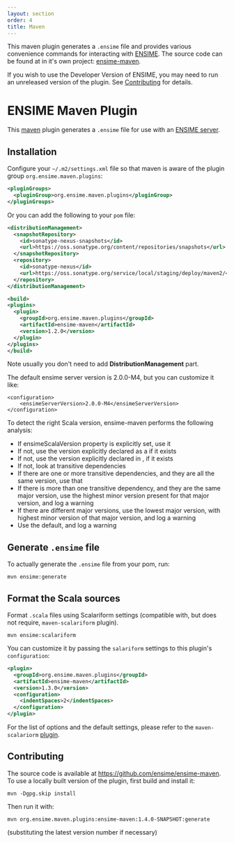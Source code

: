 ```yaml
---
layout: section
order: 4
title: Maven
---
```


This maven plugin generates a `.ensime` file and provides various convenience commands for interacting with [ENSIME](http://github.com/ensime/ensime-server). The source code can be found at in it's own project: [ensime-maven](https://github.com/ensime/ensime-maven/).

If you wish to use the Developer Version of ENSIME, you may need to run an unreleased version of the plugin.  See [Contributing](#contributing) for details.

# ENSIME Maven Plugin

This [maven](https://maven.apache.org/) plugin generates a `.ensime` file for use with an [ENSIME server](http://github.com/ensime/ensime-server).

## Installation

Configure your `~/.m2/settings.xml` file so that maven is aware of the plugin group `org.ensime.maven.plugins`:

```xml
<pluginGroups>
  <pluginGroup>org.ensime.maven.plugins</pluginGroup>
</pluginGroups>
```

Or you can add the following to your `pom` file:

```xml
<distributionManagement>
  <snapshotRepository>
    <id>sonatype-nexus-snapshots</id>
    <url>https://oss.sonatype.org/content/repositories/snapshots</url>
  </snapshotRepository>
  <repository>
    <id>sonatype-nexus</id>
    <url>https://oss.sonatype.org/service/local/staging/deploy/maven2/</url>
  </repository>
</distributionManagement>

<build>
<plugins>
  <plugin>
    <groupId>org.ensime.maven.plugins</groupId>
    <artifactId>ensime-maven</artifactId>
    <version>1.2.0</version>
  </plugin>
</plugins>
</build>
```
Note usually you don't need to add **DistributionManagement** part.

The default ensime server version is 2.0.0-M4, but you can customize it like:

```
<configuration>
    <ensimeServerVersion>2.0.0-M4</ensimeServerVersion>
</configuration>
```

To detect the right Scala version, ensime-maven performs the following analysis:

  - If ensimeScalaVersion property is explicitly set, use it
  - If not, use the version explicitly declared as a <dependency> if it exists
  - If not, use the version explicitly declared in <dependencyManagement>, if it exists
  - If not, look at transitive dependencies
  - If there are one or more transitive dependencies, and they are all the same version, use that
  - If there is more than one transitive dependency, and they are the same major version, use the
    highest minor version present for that major version, and log a warning
  - If there are different major versions, use the lowest major version, with highest minor
    version of that major version, and log a warning
  - Use the default, and log a warning

## Generate `.ensime` file

To actually generate the `.ensime` file from your pom, run:

```
mvn ensime:generate
```


## Format the Scala sources

Format `.scala` files using Scalariform settings (compatible with, but does not require, `maven-scalariform` plugin).

```
mvn ensime:scalariform
```

You can customize it by passing the `salariform` settings to this plugin's `configuration`:

```xml
<plugin>
  <groupId>org.ensime.maven.plugins</groupId>
  <artifactId>ensime-maven</artifactId>
  <version>1.3.0</version>
  <configuration>
    <indentSpaces>2</indentSpaces>
  </configuration>
</plugin>
```
For the list of options and the default settings, please refer to the `maven-scalariorm` [plugin](https://github.com/mdr/scalariform-maven-plugin).

## Contributing

The source code is available at https://github.com/ensime/ensime-maven.  To use a locally built version of the plugin, first build and install it:

```
mvn -Dgpg.skip install
```

Then run it with:

```
mvn org.ensime.maven.plugins:ensime-maven:1.4.0-SNAPSHOT:generate
```

(substituting the latest version number if necessary)

